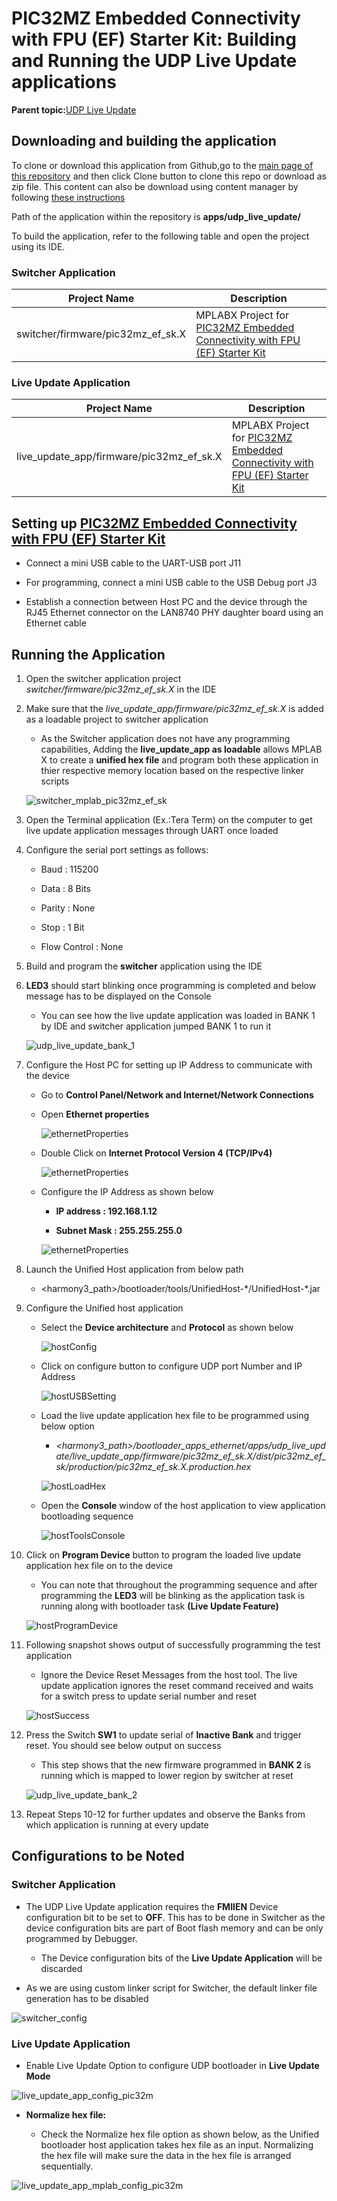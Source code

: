 # PIC32MZ Embedded Connectivity with FPU \(EF\) Starter Kit: Building and Running the UDP Live Update applications

**Parent topic:**[UDP Live Update](GUID-BBB8BC6B-6A47-4A08-9DAF-07301977FA73.md)

## Downloading and building the application

To clone or download this application from Github,go to the [main page of this repository](https://github.com/Microchip-MPLAB-Harmony/bootloader_apps_ethernet) and then click Clone button to clone this repo or download as zip file. This content can also be download using content manager by following [these instructions](https://github.com/Microchip-MPLAB-Harmony/contentmanager/wiki)

Path of the application within the repository is **apps/udp\_live\_update/**

To build the application, refer to the following table and open the project using its IDE.

### Switcher Application

|Project Name|Description|
|------------|-----------|
|switcher/firmware/pic32mz\_ef\_sk.X|MPLABX Project for [PIC32MZ Embedded Connectivity with FPU \(EF\) Starter Kit](https://www.microchip.com/Developmenttools/ProductDetails/Dm320007)|

### Live Update Application

|Project Name|Description|
|------------|-----------|
|live\_update\_app/firmware/pic32mz\_ef\_sk.X|MPLABX Project for [PIC32MZ Embedded Connectivity with FPU \(EF\) Starter Kit](https://www.microchip.com/Developmenttools/ProductDetails/Dm320007)|

## Setting up [PIC32MZ Embedded Connectivity with FPU \(EF\) Starter Kit](https://www.microchip.com/Developmenttools/ProductDetails/Dm320007)

-   Connect a mini USB cable to the UART-USB port J11

-   For programming, connect a mini USB cable to the USB Debug port J3

-   Establish a connection between Host PC and the device through the RJ45 Ethernet connector on the LAN8740 PHY daughter board using an Ethernet cable


## Running the Application

1.  Open the switcher application project *switcher/firmware/pic32mz\_ef\_sk.X* in the IDE

2.  Make sure that the *live\_update\_app/firmware/pic32mz\_ef\_sk.X* is added as a loadable project to switcher application

    -   As the Switcher application does not have any programming capabilities, Adding the **live\_update\_app as loadable** allows MPLAB X to create a **unified hex file** and program both these application in thier respective memory location based on the respective linker scripts

    ![switcher_mplab_pic32mz_ef_sk](GUID-4F472AA6-380B-46CD-8A90-6843DEA7D914-low.png)

3.  Open the Terminal application \(Ex.:Tera Term\) on the computer to get live update application messages through UART once loaded

4.  Configure the serial port settings as follows:

    -   Baud : 115200

    -   Data : 8 Bits

    -   Parity : None

    -   Stop : 1 Bit

    -   Flow Control : None

5.  Build and program the **switcher** application using the IDE

6.  **LED3** should start blinking once programming is completed and below message has to be displayed on the Console

    -   You can see how the live update application was loaded in BANK 1 by IDE and switcher application jumped BANK 1 to run it

    ![udp_live_update_bank_1](GUID-391778F9-45BF-45E4-8159-B41EFD0C91ED-low.png)

7.  Configure the Host PC for setting up IP Address to communicate with the device

    -   Go to **Control Panel/Network and Internet/Network Connections**

    -   Open **Ethernet properties**

        ![ethernetProperties](GUID-5EF43E3F-F0D9-43D1-A646-90F2EF4B3EF3-low.png)

    -   Double Click on **Internet Protocol Version 4 \(TCP/IPv4\)**

        ![ethernetProperties](GUID-B897EF15-BCAA-4BB9-8822-50B77F295398-low.png)

    -   Configure the IP Address as shown below

        -   **IP address : 192.168.1.12**

        -   **Subnet Mask : 255.255.255.0**

        ![ethernetProperties](GUID-7A32D3F2-00F3-4311-9230-074647D2B062-low.png)

8.  Launch the Unified Host application from below path

    -   <harmony3\_path\>/bootloader/tools/UnifiedHost-\*/UnifiedHost-\*.jar

9.  Configure the Unified host application

    -   Select the **Device architecture** and **Protocol** as shown below

        ![hostConfig](GUID-59922B1B-7337-47C0-917F-0F3FD653CDE5-low.png)

    -   Click on configure button to configure UDP port Number and IP Address

        ![hostUSBSetting](GUID-4EB10601-BA39-4E13-BF03-18C013E0DA02-low.png)

    -   Load the live update application hex file to be programmed using below option

        -   *<harmony3\_path\>/bootloader\_apps\_ethernet/apps/udp\_live\_update/live\_update\_app/firmware/pic32mz\_ef\_sk.X/dist/pic32mz\_ef\_sk/production/pic32mz\_ef\_sk.X.production.hex*

        ![hostLoadHex](GUID-92D0FB02-4FDD-43D9-9F2C-8B7554BCAF8B-low.png)

    -   Open the **Console** window of the host application to view application bootloading sequence

        ![hostToolsConsole](GUID-DF0A0A3E-6201-412F-8DEB-CA7D687AB2C4-low.png)

10. Click on **Program Device** button to program the loaded live update application hex file on to the device

    -   You can note that throughout the programming sequence and after programming the **LED3** will be blinking as the application task is running along with bootloader task **\(Live Update Feature\)**

    ![hostProgramDevice](GUID-3CA87954-3453-4284-BA4D-C5E8C1C0CF73-low.png)

11. Following snapshot shows output of successfully programming the test application

    -   Ignore the Device Reset Messages from the host tool. The live update application ignores the reset command received and waits for a switch press to update serial number and reset

    ![hostSuccess](GUID-22788AC9-15A7-4CCA-9C88-1B3183D51486-low.png)

12. Press the Switch **SW1** to update serial of **Inactive Bank** and trigger reset. You should see below output on success

    -   This step shows that the new firmware programmed in **BANK 2** is running which is mapped to lower region by switcher at reset

    ![udp_live_update_bank_2](GUID-A5796C7E-F790-4597-AF9E-56EE49ACF6A9-low.png)

13. Repeat Steps 10-12 for further updates and observe the Banks from which application is running at every update


## Configurations to be Noted

### Switcher Application

-   The UDP Live Update application requires the **FMIIEN** Device configuration bit to be set to **OFF**. This has to be done in Switcher as the device configuration bits are part of Boot flash memory and can be only programmed by Debugger.

    -   The Device configuration bits of the **Live Update Application** will be discarded

-   As we are using custom linker script for Switcher, the default linker file generation has to be disabled


![switcher_config](GUID-ECCFD89B-A883-46A3-A2A4-7FDE068B7E1A-low.png)

### Live Update Application

-   Enable Live Update Option to configure UDP bootloader in **Live Update Mode**


![live_update_app_config_pic32m](GUID-99C7CDF7-CD2A-4A46-8930-48CF12CB10C5.png)

-   **Normalize hex file:**

    -   Check the Normalize hex file option as shown below, as the Unified bootloader host application takes hex file as an input. Normalizing the hex file will make sure the data in the hex file is arranged sequentially.


![live_update_app_mplab_config_pic32m](GUID-1CAC45F5-53B2-4E07-ACB1-9AA4AAAADBA8-low.png)

